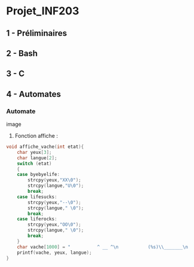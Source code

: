 # Projet_INF203

## 1 - Préliminaires

## 2 - Bash

## 3 - C

## 4 - Automates

### Automate

image

1. Fonction affiche :
```c
void affiche_vache(int etat){
    char yeux[3];
    char langue[2];
    switch (etat)
    {
    case byebyelife:
        strcpy(yeux,"XX\0");
        strcpy(langue,"U\0");
        break;
    case lifesucks:
        strcpy(yeux,"--\0");
        strcpy(langue," \0");
        break;
    case liferocks:
        strcpy(yeux,"OO\0");
        strcpy(langue," \0");
        break;
    }
    char vache[1000] = "          ^ __ ^\n           (%s)\\_______\n           (__)\\       )\\/\\\n   O         %s ||----w |\n  \\|/          ||     ||             \\|/\n^^^^^^^^^^^^^^^^^^^^^^^^^^^^^^^^^^^^^^^^^^^^^^^^\n";
    printf(vache, yeux, langue);
}
```





